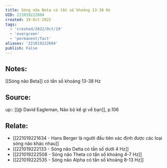 ```yaml
---
title: Sóng não Beta có tần số khoảng 13-38 Hz
UID: 221019222604
created: 19-Oct-2022
tags:
  - 'created/2022/Oct/19'
  - 'evergreen'
  - 'permanent/fact'
aliases: '221019222604'
publish: False
---
```

## Notes:
[[Sóng não Beta]] có tần số khoảng 13-38 Hz

## Source:
up:: [[@ David Eagleman, Não bộ kể gì về bạn]], p.106

## Relate:
- [[221019221634 - Hans Berger là người đầu tiên xác định được các loại sóng não khác nhau]]
- [[221019222133 - Sóng não Delta có tần số dưới 4 Hz]]
- [[221019222508 - Sóng não Theta có tần số khoảng 4-7 Hz]]
- [[221019222535 - Sóng não Alpha có tần số khoảng 8-13 Hz]]

